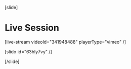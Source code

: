 [slide]
# Live Session

[live-stream videoId="341948488" playerType="vimeo" /]

[slido id="63hly7vy" /]

[/slide]